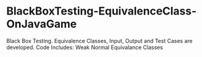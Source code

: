 # BlackBoxTesting-EquivalenceClass-OnJavaGame
Black Box Testing. Equivalence Classes, Input, Output and Test Cases are developed.
Code Includes:
Weak Normal Equivalance Classes
